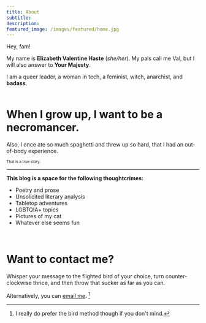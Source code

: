 ```yaml
---
title: About
subtitle:
description:
featured_image: /images/featured/home.jpg
---
```

Hey, fam!

My name is **Elizabeth Valentine Haste** (*she/her*). My pals call me Val, but I will also answer to **Your Majesty**.

I am a queer leader, a woman in tech, a feminist, witch, anarchist, and **badass**.
<br><br>
# When I grow up, I want to be a **necromancer**.
Also, I once ate so much spaghetti and threw up so hard, that I had an out-of-body experience.

<sub><sub>That is a true story.</sub></sub>

---

**This blog is a space for the following thoughtcrimes:**

* Poetry and prose
* Unsolicited literary analysis
* Tabletop adventures
* LGBTQIA+ topics
* Pictures of my cat
* Whatever else seems fun

<br>

# **Want to contact me?**
Whisper your message to the flighted bird of your choice, turn counter-clockwise thrice, and then throw that sucker as far as you can.

Alternatively, you can [email me](mailto:contact@evhaste.com). [^2]

[^2]: I really do prefer the bird method though if you don't mind.
